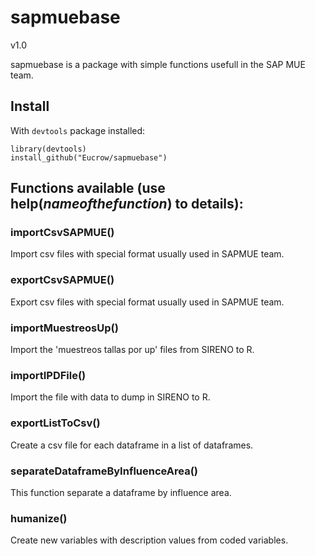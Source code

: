 # sapmuebase
v1.0

sapmuebase is a package with simple functions usefull in the SAP MUE team.

## Install
With `devtools` package installed:
```
library(devtools)
install_github("Eucrow/sapmuebase")
```

## Functions available (use help(*nameofthefunction*) to details):
### importCsvSAPMUE()
Import csv files with special format usually used in SAPMUE team.
### exportCsvSAPMUE()
Export csv files with special format usually used in SAPMUE team.
### importMuestreosUp()
Import the 'muestreos tallas por up' files from SIRENO to R. 
### importIPDFile()
Import the file with data to dump in SIRENO to R.
### exportListToCsv()
Create a csv file for each dataframe in a list of dataframes.
### separateDataframeByInfluenceArea()
This function separate a dataframe by influence area.
### humanize()
Create new variables with description values from coded variables.
